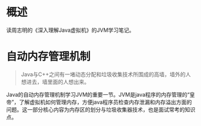 # 概述
读周志明的《深入理解Java虚拟机》的JVM学习笔记。

# 自动内存管理机制

>Java与C++之间有一堵动态分配和垃圾收集技术所围成的高墙，墙外的人想进去，墙里面的人想出来。

Java的自动内存管理机制学习JVM的重要一节。JVM是java程序的内存管理的“皇帝”，了解虚拟机如何管理内存，方便java程序员检查内存泄漏和内存溢出方面的问题。这一部分核心内容为内存区的划分与垃圾收集器技术，也是面试常考的知识点。


